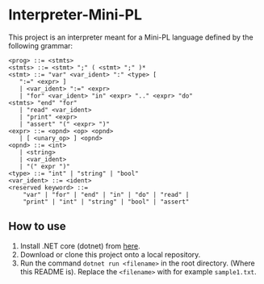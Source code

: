 # Interpreter-Mini-PL

This project is an interpreter meant for a Mini-PL language defined by the following grammar:

    <prog> ::= <stmts>
    <stmts> ::= <stmt> ";" ( <stmt> ";" )*
    <stmt> ::= "var" <var_ident> ":" <type> [ 
       ":=" <expr> ]
       | <var_ident> ":=" <expr>
       | "for" <var_ident> "in" <expr> ".." <expr> "do"
    <stmts> "end" "for"
       | "read" <var_ident>
       | "print" <expr>
       | "assert" "(" <expr> ")"
    <expr> ::= <opnd> <op> <opnd>
       | [ <unary_op> ] <opnd>
    <opnd> ::= <int>
       | <string>
       | <var_ident>
       | "(" expr ")"
    <type> ::= "int" | "string" | "bool"
    <var_ident> ::= <ident>
    <reserved keyword> ::=
        "var" | "for" | "end" | "in" | "do" | "read" |
        "print" | "int" | "string" | "bool" | "assert"

## How to use

1. Install .NET core (dotnet) from [here](https://dotnet.microsoft.com/download).
2. Download or clone this project onto a local repository.
3. Run the command `dotnet run <filename>` in the root directory. (Where this README is). Replace the `<filename>` with for example `sample1.txt`.
